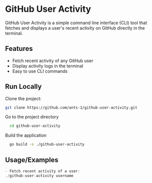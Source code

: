 # GitHub User Activity

GitHub User Activity is a simple command line interface (CLI) tool that fetches and displays a user's recent activity on GitHub directly in the terminal.

## Features
- Fetch recent activity of any GitHub user
- Display activity logs in the terminal
- Easy to use CLI commands

## Run Locally

Clone the project:

```bash
git clone https://github.com/ants-1/github-user-activity.git
```

Go to the project directory

```bash
  cd github-user-activity
```

Build the application

```bash
  go build -o ./github-user-activity
```

## Usage/Examples

```go
- Fetch recent activity of a user:
./github-user-activity username
```